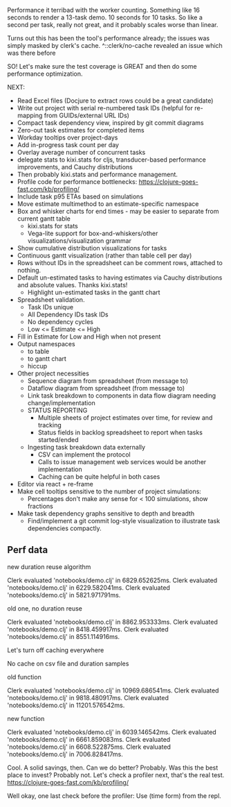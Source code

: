 Performance it terribad with the worker counting.
Something like 16 seconds to render a 13-task demo.
10 seconds for 10 tasks. So like a second per task, really not
great, and it probably scales worse than linear.

Turns out this has been the tool's performance already; the
issues was simply masked by clerk's cache. ^::clerk/no-cache
revealed an issue which was there before

SO! Let's make sure the test coverage is GREAT and then do some
performance optimization.


NEXT:
- Read Excel files (Docjure to extract rows could be a great candidate)
- Write out project with serial re-numbered task IDs (helpful for re-mapping from GUIDs/external URL IDs)
- Compact task dependency view, inspired by git commit diagrams
- Zero-out task estimates for completed items
- Workday tooltips over project-days
- Add in-progress task count per day
- Overlay average number of concurrent tasks
- delegate stats to kixi.stats for cljs, transducer-based performance improvements, and Cauchy distributions
- Then probably kixi.stats and performance management.
- Profile code for performance bottlenecks: https://clojure-goes-fast.com/kb/profiling/
- Include task p95 ETAs based on simulations
- Move estimate multimethod to an estimate-specific namespace
- Box and whisker charts for end times - may be easier to separate from current gantt table
  - kixi.stats for stats
  - Vega-lite support for box-and-whiskers/other visualizations/visualization grammar
- Show cumulative distribution visualizations for tasks
- Continuous gantt visualization (rather than table cell per day)
- Rows without IDs in the spreadsheet can be comment rows, attached to nothing.
- Default un-estimated tasks to having estimates via Cauchy distributions and absolute values. Thanks kixi.stats!
  - Highlight un-estimated tasks in the gantt chart
- Spreadsheet validation.
  - Task IDs unique
  - All Dependency IDs task IDs
  - No dependency cycles
  - Low <= Estimate <= High
- Fill in Estimate for Low and High when not present
- Output namespaces
  - to table
  - to gantt chart
  - hiccup
- Other project necessities
  - Sequence diagram from spreadsheet (from message to)
  - Dataflow diagram from spreadsheet (from message to)
  - Link task breakdown to components in data flow diagram needing change/implementation
  - STATUS REPORTING
    - Multiple sheets of project estimates over time, for review and tracking
    - Status fields in backlog spreadsheet to report when tasks started/ended
  - Ingesting task breakdown data externally
    - CSV can implement the protocol
    - Calls to issue management web services would be another implementation
    - Caching can be quite helpful in both cases
- Editor via react + re-frame
- Make cell tooltips sensitive to the number of project simulations:
  - Percentages don't make any sense for < 100 simulations, show fractions
- Make task dependency graphs sensitive to depth and breadth
  - Find/implement a git commit log-style visualization to illustrate task dependencies compactly.

## Perf data

new duration reuse algorithm

Clerk evaluated 'notebooks/demo.clj' in 6829.652625ms.
Clerk evaluated 'notebooks/demo.clj' in 6229.582041ms.
Clerk evaluated 'notebooks/demo.clj' in 5821.971791ms.

old one, no duration reuse

Clerk evaluated 'notebooks/demo.clj' in 8862.953333ms.
Clerk evaluated 'notebooks/demo.clj' in 8418.459917ms.
Clerk evaluated 'notebooks/demo.clj' in 8551.114916ms.

Let's turn off caching everywhere

No cache on csv file and duration samples

old function

Clerk evaluated 'notebooks/demo.clj' in 10969.686541ms.
Clerk evaluated 'notebooks/demo.clj' in 9818.480917ms.
Clerk evaluated 'notebooks/demo.clj' in 11201.576542ms.

new function

Clerk evaluated 'notebooks/demo.clj' in 6039.146542ms.
Clerk evaluated 'notebooks/demo.clj' in 6661.859083ms.
Clerk evaluated 'notebooks/demo.clj' in 6608.522875ms.
Clerk evaluated 'notebooks/demo.clj' in 7006.828417ms.

Cool. A solid savings, then.
Can we do better? Probably.
Was this the best place to invest? Probably not.
Let's check a profiler next, that's the real test.
https://clojure-goes-fast.com/kb/profiling/

Well okay, one last check before the profiler: Use (time form) from the repl.








